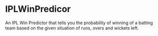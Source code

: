# IPLWinPredicor
An IPL Win Predictor that tells you the probability of winning of a batting team based on the given situation of runs, overs and wickets left.
